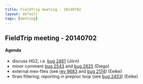 ```yaml
---
title: FieldTrip meeting - 20140702
layout: default
tags: [meeting]
---
```


## FieldTrip meeting - 20140702

#### Agenda

   - discuss HG2, i.e. [bug 2461](http://bugzilla.fieldtriptoolbox.org/show_bug.cgi?id=2461) (Jörn) 
   - minor comment  [bug 2543](http://bugzilla/show_bug.cgi?id=2543) and [bug 2625](http://bugzilla/show_bug.cgi?id=2625) (Diego)
   - external mex-files (see [rev 9683](https://code.google.com/p/fieldtrip/source/diff?spec=svn9683&r=9683&format=side&path=/trunk/preproc/ft_preproc_medianfilter.m) and [bug 2174](http://bugzilla.fieldtriptoolbox.org/show_bug.cgi?id=2174)) (Eelke)
   - firws filtering; reporting in preproc loop (see [bug 2453](http://bugzilla.fieldtriptoolbox.org/show_bug.cgi?id=2453)) (Eelke)

